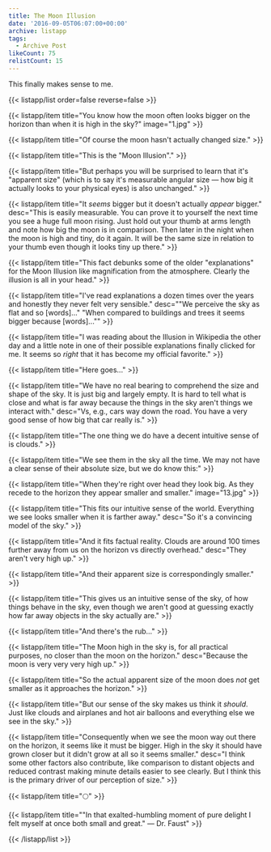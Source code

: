 ```yaml
---
title: The Moon Illusion
date: '2016-09-05T06:07:00+00:00'
archive: listapp
tags: 
  - Archive Post
likeCount: 75
relistCount: 15
---
```


This finally makes sense to me.

<!--more-->

{{< listapp/list order=false reverse=false >}}

   {{< listapp/item title="You know how the moon often looks bigger on the horizon than when it is high in the sky?"
      image="1.jpg" >}}

   {{< listapp/item title="Of course the moon hasn't actually changed size." >}}

   {{< listapp/item title="This is the \"Moon Illusion\"." >}}

   {{< listapp/item title="But perhaps you will be surprised to learn that it's \"apparent size\" (which is to say it's measurable angular size — how big it actually looks to your physical eyes) is also unchanged." >}}

   {{< listapp/item title="It *seems* bigger but it doesn't actually *appear* bigger."
      desc="This is easily measurable. You can prove it to yourself the next time you see a huge full moon rising. Just hold out your thumb at arms length and note how big the moon is in comparison. Then later in the night when the moon is high and tiny, do it again. It will be the same size in relation to your thumb even though it looks tiny up there." >}}

   {{< listapp/item title="This fact debunks some of the older \"explanations\" for the Moon Illusion like magnification from the atmosphere. Clearly the illusion is all in your head." >}}

   {{< listapp/item title="I've read explanations a dozen times over the years and honestly they never felt very sensible."
      desc="\"We perceive the sky as flat and so [words]...\" \"When compared to buildings and trees it seems bigger because [words]...\"" >}}

   {{< listapp/item title="I was reading about the Illusion in Wikipedia the other day and a little note in one of their possible explanations finally clicked for me. It seems so *right* that it has become my official favorite." >}}

   {{< listapp/item title="Here goes..." >}}

   {{< listapp/item title="We have no real bearing to comprehend the size and shape of the sky. It is just big and largely empty. It is hard to tell what is close and what is far away because the things in the sky aren't things we interact with."
      desc="Vs, e.g., cars way down the road. You have a very good sense of how big that car really is." >}}

   {{< listapp/item title="The one thing we do have a decent intuitive sense of is clouds." >}}

   {{< listapp/item title="We see them in the sky all the time. We may not have a clear sense of their absolute size, but we do know this:" >}}

   {{< listapp/item title="When they're right over head they look big. As they recede to the horizon they appear smaller and smaller."
      image="13.jpg" >}}

   {{< listapp/item title="This fits our intuitive sense of the world. Everything we see looks smaller when it is farther away."
      desc="So it's a convincing model of the sky." >}}

   {{< listapp/item title="And it fits factual reality. Clouds are around 100 times further away from us on the horizon vs directly overhead."
      desc="They aren't very high up." >}}

   {{< listapp/item title="And their apparent size is correspondingly smaller." >}}

   {{< listapp/item title="This gives us an intuitive sense of the sky, of how things behave in the sky, even though we aren't good at guessing exactly how far away objects in the sky actually are." >}}

   {{< listapp/item title="And there's the rub..." >}}

   {{< listapp/item title="The Moon high in the sky is, for all practical purposes, no closer than the moon on the horizon."
      desc="Because the moon is very very very high up." >}}

   {{< listapp/item title="So the actual apparent size of the moon does *not* get smaller as it approaches the horizon." >}}

   {{< listapp/item title="But our sense of the sky makes us think it *should*. Just like clouds and airplanes and hot air balloons and everything else we see in the sky." >}}

   {{< listapp/item title="Consequently when we see the moon way out there on the horizon, it seems like it must be bigger. High in the sky it should have grown closer but it didn't grow at all so it seems smaller."
      desc="I think some other factors also contribute, like comparison to distant objects and reduced contrast making minute details easier to see clearly. But I think this is the primary driver of our perception of size." >}}

   {{< listapp/item title="🌕" >}}

   {{< listapp/item title="\"In that exalted-humbling moment of pure delight I felt myself at once both small and great.\" — Dr. Faust" >}}

{{< /listapp/list >}}

